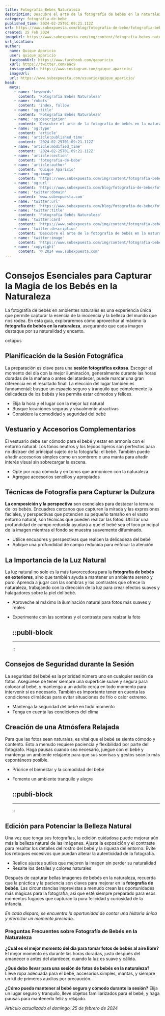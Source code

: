 ```yaml
---
title: Fotografía Bebés Naturaleza
description: Descubre el arte de la fotografía de bebés en la naturaleza. Capturamos la pureza y alegría de tu pequeño en entornos naturales serenos.
category: fotografia-de-bebe
published_time: 2024-02-25T01:09:21.112Z
url: https://www.subexpuesta.com/blog/fotografia-de-bebe/fotografia-bebes-naturaleza
created: 25 Feb 2024
imageUrl: https://www.subexpuesta.com/img/content/fotografia-bebes-naturaleza_1.webp
url_location:
author:
  name: Quique Aparicio
  user: quique_aparicio
  facebookUrl: https://www.facebook.com/qaparicio
  xUrl: https://twitter.com/eac9
  instagramUrl: https://www.instagram.com/quique_aparicio/
  imageUrl: 
  url: https://www.subexpuesta.com/usuario/quique_aparicio/
head:
  meta:
    - name: 'keywords'
      content: 'Fotografía Bebés Naturaleza'
    - name: 'robots'
      content: 'index, follow'
    - name: 'og:title'
      content: 'Fotografía Bebés Naturaleza'
    - name: 'og:description'
      content: 'Descubre el arte de la fotografía de bebés en la naturaleza. Capturamos la pureza y alegría de tu pequeño en entornos naturales serenos.'
    - name: 'og:type'
      content: 'article'
    - name: 'article:published_time'
      content: '2024-02-25T01:09:21.112Z'
    - name: 'article:modified_time'
      content: '2024-02-25T01:09:21.112Z'
    - name: 'article:section'
      content: 'fotografia-de-bebe'
    - name: 'article:author'
      content: 'Quique Aparicio'
    - name: 'og:image'
      content: 'https://www.subexpuesta.com/img/content/fotografia-bebes-naturaleza_1.webp'
    - name: 'og:url'
      content: 'https://www.subexpuesta.com/blog/fotografia-de-bebe/fotografia-bebes-naturaleza'
    - name: 'twitter:domain'
      content: 'www.subexpuesta.com'
    - name: 'twitter:url'
      content: 'https://www.subexpuesta.com/blog/fotografia-de-bebe/fotografia-bebes-naturaleza'
    - name: 'twitter:title'
      content: 'Fotografía Bebés Naturaleza'
    - name: 'twitter:card'
      content: 'https://www.subexpuesta.com/img/content/fotografia-bebes-naturaleza_1.webp'
    - name: 'twitter:description'
      content: 'Descubre el arte de la fotografía de bebés en la naturaleza. Capturamos la pureza y alegría de tu pequeño en entornos naturales serenos.'
    - name: 'twitter:image'
      content: 'https://www.subexpuesta.com/img/content/fotografia-bebes-naturaleza_1.webp'
    - name: 'copyright'
      content: '© 2024 www.subexpuesta.com'
---
```

# Consejos Esenciales para Capturar la Magia de los Bebés en la Naturaleza

La fotografía de bebés en ambientes naturales es una experiencia única que permite capturar la esencia de la inocencia y la belleza del mundo que nos rodea. En esta guía, exploraremos cómo aprovechar al máximo la **fotografía de bebés en la naturaleza**, asegurando que cada imagen destaque por su naturalidad y encanto.

octupus
## Planificación de la Sesión Fotográfica
La preparación es clave para una **sesión fotográfica exitosa**. Escoger el momento del día con la mejor iluminación, generalmente durante las horas doradas de la mañana o antes del atardecer, puede marcar una gran diferencia en el resultado final. La elección del lugar también es fundamental; busque un espacio seguro y tranquilo que complemente la delicadeza de los bebés y les permita estar cómodos y felices.

- Elija la hora y el lugar con la mejor luz natural
- Busque locaciones seguras y visualmente atractivas
- Considere la comodidad y seguridad del bebé

## Vestuario y Accesorios Complementarios
El vestuario debe ser cómodo para el bebé y estar en armonía con el entorno natural. Los tonos neutros y los tejidos ligeros son perfectos para no distraer del principal sujeto de la fotografía: el bebé. También puede añadir accesorios simples como un sombrero o una manta para añadir interés visual sin sobrecargar la escena.

- Opte por ropa cómoda y en tonos que armonicen con la naturaleza
- Agregue accesorios sencillos y apropiados

## Técnicas de Fotografía para Capturar la Dulzura
**La composición y la perspectiva** son esenciales para destacar la ternura de los bebés. Encuadres cercanos que capturen la mirada y las expresiones faciales, y perspectivas que potencien su pequeño tamaño en el vasto entorno natural, son técnicas que pueden realzar las fotos. Utilizar una profundidad de campo reducida ayudará a que el bebé sea el foco principal de la imagen mientras el fondo se muestra suavemente difuminado.

- Utilice encuadres y perspectivas que realcen la delicadeza del bebé
- Aplique una profundidad de campo reducida para enfocar la atención

## La Importancia de la Luz Natural
La luz natural no solo es la más favorecedora para la **fotografía de bebés en exteriores**, sino que también ayuda a mantener un ambiente sereno y puro. Aprenda a jugar con las sombras y los contrastes que ofrece la naturaleza, trabajando con la dirección de la luz para crear efectos suaves y halagadores sobre la piel del bebé.

- Aproveche al máximo la iluminación natural para fotos más suaves y reales
- Experimente con las sombras y el contraste para realzar la foto 


  ::publi-block
  ---
  ---
  ::
  
  
## Consejos de Seguridad durante la Sesión
La seguridad del bebé es la prioridad número uno en cualquier sesión de fotos. Asegúrese de tener siempre una superficie suave y segura para colocar al bebé, y mantenga a un adulto cerca en todo momento para intervenir si es necesario. También es importante tener en cuenta las condiciones climáticas para evitar situaciones de frío o calor extremo.

- Mantenga la seguridad del bebé en todo momento
- Tenga en cuenta las condiciones del clima

## Creación de una Atmósfera Relajada
Para que las fotos sean naturales, es vital que el bebé se sienta cómodo y contento. Esto a menudo requiere paciencia y flexibilidad por parte del fotógrafo. Haga pausas cuando sea necesario, juegue con el bebé y mantenga un ambiente relajante para que sus sonrisas y gestos sean lo más espontáneos posible.

- Priorice el bienestar y la comodidad del bebé
- Fomente un ambiente tranquilo y alegre


  ::publi-block
  ---
  ---
  ::
  
  
## Edición para Potenciar la Belleza Natural
Una vez que tenga sus fotografías, la edición cuidadosa puede mejorar aún más la belleza natural de las imágenes. Ajuste la exposición y el contraste para resaltar los detalles del rostro del bebé y la riqueza del entorno. Evite los retoques excesivos que puedan alterar la autenticidad de la fotografía.

- Realice ajustes sutiles que mejoren la imagen sin perder su naturalidad
- Resalte los detalles y colores naturales

Después de capturar bellas imágenes de bebés en la naturaleza, recuerda que la práctica y la paciencia son claves para mejorar en la **fotografía de bebés**. Las circunstancias imprevistas a menudo crean las oportunidades más mágicas para la fotografía, así que esté siempre preparado para esos momentos fugaces que capturan la pura felicidad y curiosidad de la infancia.

_En cada disparo, se encuentra la oportunidad de contar una historia única y eternizar un momento preciado._

### Preguntas Frecuentes sobre Fotografía de Bebés en la Naturaleza

**¿Cuál es el mejor momento del día para tomar fotos de bebés al aire libre?**
El mejor momento es durante las horas doradas, justo después del amanecer o antes del atardecer, cuando la luz es suave y cálida.

**¿Qué debo llevar para una sesión de fotos de bebés en la naturaleza?**
Lleve ropa adecuada para el bebé, accesorios simples, mantas, y siempre un kit de primeros auxilios por precaución.

**¿Cómo puedo mantener al bebé seguro y cómodo durante la sesión?**
Elija un lugar seguro y tranquilo, lleve objetos familiarizados para el bebé, y haga pausas para mantenerlo feliz y relajado.

_Artículo actualizado el domingo, 25 de febrero de 2024_